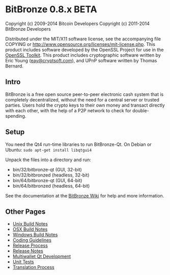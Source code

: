 BitBronze 0.8.x BETA
====================

Copyright (c) 2009-2014 Bitcoin Developers
Copyright (c) 2011-2014 BitBronze Developers

Distributed under the MIT/X11 software license, see the accompanying
file COPYING or http://www.opensource.org/licenses/mit-license.php.
This product includes software developed by the OpenSSL Project for use in the [OpenSSL Toolkit](http://www.openssl.org/). This product includes
cryptographic software written by Eric Young ([eay@cryptsoft.com](mailto:eay@cryptsoft.com)), and UPnP software written by Thomas Bernard.


Intro
---------------------
BitBronze is a free open source peer-to-peer electronic cash system that is
completely decentralized, without the need for a central server or trusted
parties.  Users hold the crypto keys to their own money and transact directly
with each other, with the help of a P2P network to check for double-spending.


Setup
---------------------
You need the Qt4 run-time libraries to run BitBronze-Qt. On Debian or Ubuntu:
	`sudo apt-get install libqtgui4`

Unpack the files into a directory and run:

- bin/32/bitbronze-qt (GUI, 32-bit)
- bin/32/bitbronzed (headless, 32-bit)
- bin/64/bitbronze-qt (GUI, 64-bit)
- bin/64/bitbronzed (headless, 64-bit)

See the documentation at the [BitBronze Wiki](http://bitbronze.info)
for help and more information.


Other Pages
---------------------
- [Unix Build Notes](build-unix.md)
- [OSX Build Notes](build-osx.md)
- [Windows Build Notes](build-msw.md)
- [Coding Guidelines](coding.md)
- [Release Process](release-process.md)
- [Release Notes](release-notes.md)
- [Multiwallet Qt Development](multiwallet-qt.md)
- [Unit Tests](unit-tests.md)
- [Translation Process](translation_process.md)
